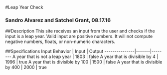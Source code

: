 #Leap Year Check
### Sandro Alvarez and Satchel Grant, 08.17.16

##Description
This site receives an input from the user and checks if the input is a leap year. Valid input are positive numbers. It will not compute negative numbers, floats, or non-numeric characters.

##Specifications
Input Behavior | Input | Output
---------------|-------|--------
A year that is not a leap year | 1803 | false
A year that is divisible by 4 | 1996 | true
A year that is divisible by 100 | 1500 | false
A year that is divisible by 400 | 2000 | true
